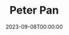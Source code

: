 ---
layout: productions
title: Peter Pan
date: 2023-09-08T00:00:00
opening_date: 2012-12-31
approx_date: year
Theatre: FSCJ Summer Musical Theatre Experience
cast:
crew:
- Director: Michael Lipp
--- 